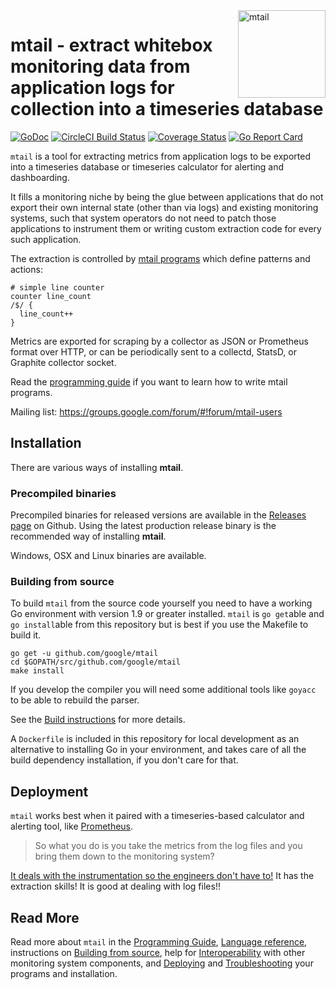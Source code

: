 <img src="https://raw.githubusercontent.com/google/mtail/master/logo.png" alt="mtail" title="mtail" align="right" width="140">

# mtail - extract whitebox monitoring data from application logs for collection into a timeseries database

[![GoDoc](https://godoc.org/github.com/google/mtail?status.png)](http://godoc.org/github.com/google/mtail)
[![CircleCI Build Status](https://circleci.com/gh/google/mtail.svg?style=shield&circle-token=:circle-token)](https://circleci.com/gh/google/mtail)
[![Coverage Status](https://coveralls.io/repos/github/google/mtail/badge.svg?branch=master)](https://coveralls.io/github/google/mtail?branch=master)
[![Go Report Card](https://goreportcard.com/badge/github.com/google/mtail)](https://goreportcard.com/report/github.com/google/mtail)

`mtail` is a tool for extracting metrics from application logs to be exported
into a timeseries database or timeseries calculator for alerting and
dashboarding.

It fills a monitoring niche by being the glue between applications that do not
export their own internal state (other than via logs) and existing monitoring
systems, such that system operators do not need to patch those applications to
instrument them or writing custom extraction code for every such application.

The extraction is controlled by [mtail programs](docs/Programming-Guide.md)
which define patterns and actions:

    # simple line counter
    counter line_count
    /$/ {
      line_count++
    }

Metrics are exported for scraping by a collector as JSON or Prometheus format
over HTTP, or can be periodically sent to a collectd, StatsD, or Graphite
collector socket.

Read the [programming guide](docs/Programming-Guide.md) if you want to learn how
to write mtail programs.

Mailing list: https://groups.google.com/forum/#!forum/mtail-users

## Installation

There are various ways of installing **mtail**.

### Precompiled binaries

Precompiled binaries for released versions are available in the
[Releases page](https://github.com/google/mtail/releases) on Github. Using the
latest production release binary is the recommended way of installing **mtail**.

Windows, OSX and Linux binaries are available.

### Building from source

To build `mtail` from the source code yourself you need to have a working Go
environment with version 1.9 or greater installed.  `mtail` is `go get`able and
`go install`able from this repository but is best if you use the Makefile to
build it.

```
go get -u github.com/google/mtail
cd $GOPATH/src/github.com/google/mtail
make install
```

If you develop the compiler you will need some additional tools
like `goyacc` to be able to rebuild the parser.

See the [Build instructions](docs/Building.md) for more details.

A `Dockerfile` is included in this repository for local development as an
alternative to installing Go in your environment, and takes care of all the
build dependency installation, if you don't care for that.


## Deployment

`mtail` works best when it paired with a timeseries-based calculator and
alerting tool, like [Prometheus](http://prometheus.io).

> So what you do is you take the metrics from the log files and
> you bring them down to the monitoring system?

[It deals with the instrumentation so the engineers don't have
to!](http://www.imdb.com/title/tt0151804/quotes/qt0386890)  It has the
extraction skills!  It is good at dealing with log files!!

## Read More

Read more about `mtail` in the [Programming Guide](docs/Programming-Guide.md), [Language reference](docs/Language.md), instructions on [Building from source](docs/Building.md), help for [Interoperability](docs/Interoperability.md) with other monitoring system components, and [Deploying](docs/Deploying.md) and [Troubleshooting](docs/Troubleshooting.md) your programs and installation.


